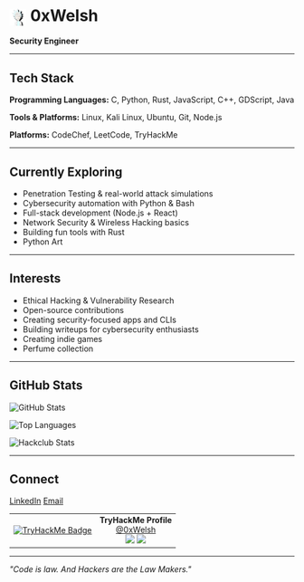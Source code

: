 # <img src="rick.png" alt="icon" width="30" height="30" style="vertical-align: middle;" /> 0xWelsh

**Security Engineer**

---

## Tech Stack

**Programming Languages:**
C, Python, Rust, JavaScript, C++, GDScript, Java

**Tools & Platforms:**
Linux, Kali Linux, Ubuntu, Git, Node.js

**Platforms:**
CodeChef, LeetCode, TryHackMe

---

## Currently Exploring

- Penetration Testing & real-world attack simulations
- Cybersecurity automation with Python & Bash
- Full-stack development (Node.js + React)
- Network Security & Wireless Hacking basics
- Building fun tools with Rust
- Python Art

---

## Interests

- Ethical Hacking & Vulnerability Research
- Open-source contributions
- Creating security-focused apps and CLIs
- Building writeups for cybersecurity enthusiasts
- Creating indie games
- Perfume collection

---

## GitHub Stats

![GitHub Stats](https://github-readme-stats.vercel.app/api?username=0xWelsh&show_icons=true&hide_border=true&bg_color=ffffff&title_color=000000&text_color=000000&icon_color=000000)

![Top Languages](https://github-readme-stats.vercel.app/api/top-langs/?username=0xWelsh&layout=compact&hide_border=true&bg_color=ffffff&title_color=000000&text_color=000000)

![Hackclub Stats](https://github-readme-stats.hackclub.dev/api/wakatime?username=6088&api_domain=hackatime.hackclub.com&&custom_title=Hackatime+Stats&layout=compact&cache_seconds=0&langs_count=8&theme=default)

---

## Connect

[LinkedIn](https://linkedin.com/in/welsh-muhuri-985a652b4)
[Email](mailto:maguamuhuri@gmail.com)

<table>
  <tr>
    <td align="center">
      <a href="https://tryhackme.com/p/0xWelsh">
        <img src="https://tryhackme-badges.s3.amazonaws.com/0xWelsh.png" alt="TryHackMe Badge" width="200">
      </a>
    </td>
    <td align="center">
      <strong>TryHackMe Profile</strong><br/>
      <a href="https://tryhackme.com/p/0xWelsh">@0xWelsh</a><br/>
      <img src="https://img.shields.io/badge/Rank-Hacker-red?style=flat-square">
      <img src="https://img.shields.io/badge/Rooms-50+-green?style=flat-square">
    </td>
  </tr>
</table>


---

*"Code is law. And Hackers are the Law Makers."*

